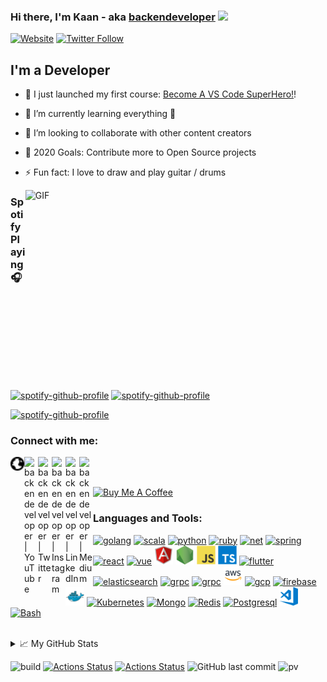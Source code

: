 

### Hi there, I'm Kaan - aka [backendeveloper][website] <img src="https://media.giphy.com/media/hvRJCLFzcasrR4ia7z/giphy.gif" width="25px">

[![Website](https://img.shields.io/website?label=backendeveloper.com&style=for-the-badge&url=https://backendeveloper.com)](https://backendeveloper.com)
[![Twitter Follow](https://img.shields.io/twitter/follow/backendeveloper?color=1DA1F2&logo=twitter&style=for-the-badge)](https://twitter.com/intent/follow?original_referer=https%3A%2F%2Fgithub.com%2Fbackendeveloper&screen_name=backendeveloper)

## I'm a Developer

- 🔭 I just launched my first course: [Become A VS Code SuperHero!][course]!
- 🌱 I’m currently learning everything 🤣
- 👯 I’m looking to collaborate with other content creators
- 🥅 2020 Goals: Contribute more to Open Source projects
- ⚡ Fun fact: I love to draw and play guitar / drums

  <img align="right" alt="GIF" src="https://github.com/abhisheknaiidu/abhisheknaiidu/blob/master/code.gif?raw=true" width="500" height="320" />

### Spotify Playing 🎧
[![spotify-github-profile](https://spotify-github-profile.vercel.app/api/view?uid=juniordeveloper&cover_image=true&theme=novatorem)](https://spotify-github-profile.vercel.app/api/view?uid=juniordeveloper&redirect=true)
[![spotify-github-profile](https://spotify-github-profile.vercel.app/api/view?uid=juniordeveloper&cover_image=true&theme=compact)](https://github.com/kittinan/spotify-github-profile)

[![spotify-github-profile](https://spotify-github-profile.vercel.app/api/view?uid=juniordeveloper&cover_image=true&theme=default)](https://github.com/kittinan/spotify-github-profile)

### Connect with me: 

[<img align="left" alt="backendeveloper.com" width="22px" src="https://raw.githubusercontent.com/iconic/open-iconic/master/svg/globe.svg" />][website]
[<img align="left" alt="backendeveloper | YouTube" width="22px" src="https://cdn.jsdelivr.net/npm/simple-icons@v3/icons/youtube.svg" />][youtube]
[<img align="left" alt="backendeveloper | Twitter" width="22px" src="https://cdn.jsdelivr.net/npm/simple-icons@v3/icons/twitter.svg" />][twitter]
[<img align="left" alt="backendeveloper | Instagram" width="22px" src="https://cdn.jsdelivr.net/npm/simple-icons@v3/icons/instagram.svg" />][instagram]
[<img align="left" alt="backendeveloper | LinkedIn" width="22px" src="https://cdn.jsdelivr.net/npm/simple-icons@v3/icons/linkedin.svg" />][linkedin]
[<img align="left" alt="backendeveloper | Medium" width="22px" src="https://cdn.jsdelivr.net/npm/simple-icons@3.13.0/icons/medium.svg" />][medium]

<br />
<br />

<a href="https://www.buymeacoffee.com/backendeveloper" target="_blank"><img src="https://cdn.buymeacoffee.com/buttons/v2/default-red.png" alt="Buy Me A Coffee" width="150" ></a>

### Languages and Tools:

[<img src="https://img.icons8.com/color/25/000000/golang.png" alt="golang" width="30" height="30" />][golang]
[<img src="https://cdn.iconscout.com/icon/free/png-256/scala-226059.png" alt="scala" width="30" height="30" />][scala]
[<img src="https://img.icons8.com/color/25/000000/python.png" alt="python" width="30" height="30" />][python]
[<img src="https://cdn.iconscout.com/icon/free/png-256/ruby-3629029-3030386.png" alt="ruby" width="30" height="30" />][ruby]
[<img src="https://dotnet.microsoft.com/static/images/redesign/downloads-dot-net-core.svg?v=p6MWQNHwEtnnx0MWJ-i7vCMt-sZmoBf6h-7XmdSs5RE.svg" alt="net" width="30" height="30" />][net]
[<img src="https://www.vectorlogo.zone/logos/springio/springio-icon.svg" alt="spring" width="30" height="30" />][spring]
[<img src="https://img.icons8.com/color/25/000000/react-native.png" alt="react" width="30" height="30" />][react]
[<img src="https://img.icons8.com/color/25/000000/vue-js.png" alt="vue" width="30" height="30" />][vue]
[<img src="https://raw.githubusercontent.com/devicons/devicon/master/icons/angularjs/angularjs-original.svg" alt="angular" width="30" height="30" />][angular]
[<img src="https://raw.githubusercontent.com/github/explore/80688e429a7d4ef2fca1e82350fe8e3517d3494d/topics/nodejs/nodejs.png" alt="node" width="30" height="30" />][node]
[<img src="https://raw.githubusercontent.com/devicons/devicon/master/icons/javascript/javascript-original.svg" alt="javascript" width="30" height="30" />][javascript]
[<img src="https://raw.githubusercontent.com/devicons/devicon/master/icons/typescript/typescript-original.svg" alt="typescript" width="30" height="30" />][typescript]
[<img src="https://img.icons8.com/color/25/000000/flutter.png" alt="flutter" width="25" height="25" />][flutter]
[<img src="https://cdn.iconscout.com/icon/free/png-256/elasticsearch-226094.png" alt="elasticsearch" width="30" height="30" />][elasticsearch]
[<img src="https://cncf-branding.netlify.app/img/projects/grpc/icon/color/grpc-icon-color.png" alt="grpc" width="30" height="30" />][grpc]
[<img src="https://symbols.getvecta.com/stencil_83/17_hashicorp-icon.ba430498ee.svg" alt="grpc" width="30" height="30" />][hashicorp]
[<img src="https://raw.githubusercontent.com/github/explore/80688e429a7d4ef2fca1e82350fe8e3517d3494d/topics/aws/aws.png" alt="aws" width="30" height="30" />][aws]
[<img src="https://www.vectorlogo.zone/logos/google_cloud/google_cloud-icon.svg" alt="gcp" width="30" height="30" />][gcp]
[<img src="https://img.icons8.com/color/25/000000/firebase.png" alt="firebase" width="30" height="30" />][firebase]
[<img src="https://raw.githubusercontent.com/devicons/devicon/master/icons/docker/docker-original.svg" alt="Docker" width="30" height="30" />][docker]
[<img src="https://www.vectorlogo.zone/logos/kubernetes/kubernetes-icon.svg" alt="Kubernetes" width="30" height="30" />][kubernetes]
[<img src="https://cdn.worldvectorlogo.com/logos/mongodb-icon-1.svg" alt="Mongo" width="30" height="30" />][mongo]
[<img src="https://img.icons8.com/color/25/000000/redis.png" alt="Redis" width="30" height="30" />][redis]
[<img src="https://img.icons8.com/color/25/000000/postgreesql.png" alt="Postgresql" width="30" height="30" />][postgresql]
[<img src="https://raw.githubusercontent.com/github/explore/80688e429a7d4ef2fca1e82350fe8e3517d3494d/topics/visual-studio-code/visual-studio-code.png" alt="Visual Studio Code" width="30" height="30" />][vscode]
[<img src="https://img.icons8.com/doodle/25/000000/console--v2.png" alt="Bash" width="30" height="30" />][bash]

<br />

<details>
  <summary>📈 My GitHub Stats</summary>

[![Top Langs](https://github-readme-stats.vercel.app/api/top-langs/?username=backendeveloper&layout=compact&show_icons=true&theme=radical)](https://github.com/backendeveloper/github-readme-stats)

![backendeveloper's GitHub stats](https://github-readme-stats.vercel.app/api?show_bg=1&username=backendeveloper&show_icons=true&theme=gotham)

</details>

![build](https://github.com/mopig/mopig/workflows/build/badge.svg)
[![Actions Status](https://github.com/guilyx/guilyx/workflows/wakatime-stats/badge.svg)](https://github.com/guilyx/guilyx/actions)
[![Actions Status](https://github.com/guilyx/guilyx/workflows/update-gh-activity/badge.svg)](https://github.com/guilyx/guilyx/actions)
![GitHub last commit](https://img.shields.io/github/last-commit/backendeveloper/backendeveloper)
![pv](https://pageview.vercel.app/?github_user=backendeveloper)


[website]: https://kaanuygur.com
[course]: http://vsCodeHero.com
[twitter]: https://twitter.com/backendeveloper
[youtube]: https://youtube.com/backendeveloper
[instagram]: https://instagram.com/backendeveloper
[medium]: https://medium.com/backendeveloper
[linkedin]: https://linkedin.com/in/kaan.uygur
[webdevplaylist]: https://www.youtube.com/playlist?list=PLkwxH9e_vrAJ0WbEsFA9W3I1W-g_BTsbt
[jsplaylist]: https://www.youtube.com/playlist?list=PLkwxH9e_vrALRJKu7wfXby3MKeflhTu6B
[cssplaylist]: https://www.youtube.com/playlist?list=PLkwxH9e_vrALSdvZuEh6gqQdmDoDIoqz4
[reactplaylist]: https://www.youtube.com/playlist?list=PLkwxH9e_vrAK4TdffpxKY3QGyHCpxFcQ0

[spring]: https://spring.io
[golang]: https://golang.org
[scala]: https://www.scala-lang.org
[python]: https://www.python.org
[react]: https://reactjs.org
[vue]: https://vuejs.org
[angular]: https://angular.io
[node]: https://nodejs.org/en
[javascript]: https://www.javascript.com
[typescript]: https://www.typescriptlang.org
[flutter]: https://flutter.dev
[grpc]: https://grpc.io
[hashicorp]: https://www.hashicorp.com
[aws]: https://aws.amazon.com
[gcp]: https://cloud.google.com
[firebase]: https://firebase.google.com
[docker]: https://www.docker.com
[kubernetes]: https://kubernetes.io
[mongo]: https://www.mongodb.com
[redis]: https://redis.io
[postgresql]: https://www.postgresql.org
[vscode]: https://code.visualstudio.com
[bash]: https://devhints.io/bash
[net]: https://dotnet.microsoft.com/learn/dotnet/what-is-dotnet
[elasticsearch]: https://www.elastic.co
[ruby]: https://www.ruby-lang.org/en
